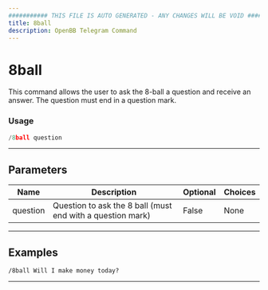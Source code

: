 ```yaml
---
########### THIS FILE IS AUTO GENERATED - ANY CHANGES WILL BE VOID ###########
title: 8ball
description: OpenBB Telegram Command
---
```


# 8ball

This command allows the user to ask the 8-ball a question and receive an answer. The question must end in a question mark.

### Usage

```python wordwrap
/8ball question
```

---

## Parameters

| Name | Description | Optional | Choices |
| ---- | ----------- | -------- | ------- |
| question | Question to ask the 8 ball (must end with a question mark) | False | None |


---

## Examples

```
/8ball Will I make money today?
```

---
